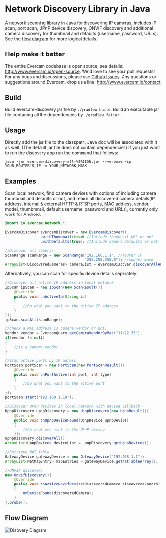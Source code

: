 # Network Discovery Library in Java

A network scanning library in Java for discovering IP cameras, includes IP scan, port scan, UPnP device discovery, ONVIF discovery and additional camera discovery for thumbnail and defaults (username, password, URLs). See the [flow diagram](#flow-diagram) for more logical details.

## Help make it better

The entire Evercam codebase is open source, see details: http://www.evercam.io/open-source. We'd love to see your pull requests!
For any bugs and discussions, please use [Github Issues](https://github.com/evercam/evercam-discovery-java/issues).
Any questions or suggestions around Evercam, drop us a line: http://www.evercam.io/contact

## Build
Build evercam-discovery jar file by `./gradlew build`.
Build an executable jar file contaning all the dependencies by `./gradlew fatjar`.

## Usage
Directly add the jar file to the classpath, Java doc will be associated with it as well. (The default jar file does not contain dependencies)
If you just want to run the discovery app run the command that follows:
```
java -jar evercam-discovery-all-VERSION.jar --verbose -ip YOUR_ROUTER'S_IP -m YOUR_NETWORK_MASK
```

## Examples
Scan local network, find camera devices with options of including camera thumbnail and defaults or not, and return all discovered camera details(IP address, internal & external HTTP & RTSP ports, MAC address, vendor, model, thumbmnail, default username, password and URLs), currently only work for Android.
```Java
import io.evercam.network.*;

EvercamDiscover evercamDiscover = new EvercamDiscover()
				.withThumbnail(true) //Include thumbnail URL or not
				.withDefaults(true); //Include camera defaults or not

//Discover all cameras
ScanRange scanRange = new ScanRange("192.168.1.1", //router IP
                                    "255.255.255.0"); //subnet mask
ArrayList<DiscoveredCameras> cameraList = evercamDiscover.discoverAllAndroid(scanRange);
```
Alternatively, you can scan for specific device details seperately:
```Java
//Discover all active IP address in local network
IpScan ipScan = new IpScan(new ScanResult(){
	@Override
	public void onActiveIp(String ip)
	{
		//Do what you want to the active IP address
	}
});
ipScan.scanAll(scanRange);

//Check a MAC address is camera vendor or not, 
Vendor vendor = EvercamQuery.getCameraVendorByMac("11:22:33");
if(vendor != null)
{
	//is a camera vendor
}

//Scan active ports by IP adress
PortScan portScan = new PortScan(new PortScanResult(){
	@Override
	public void onPortActive(int port, int type)
	{
		//Do what you want to the active port
	}
});
portScan.start("192.168.1.10");

//Discover UPnP devices in local network with device callback
UpnpDiscovery upnpDiscovery = new UpnpDiscovery(new UpnpResult(){
	@Override
	public void onUpnpDeviceFound(UpnpDevice upnpDevice)
	{
		//Do what you want to the UPnP device
	});
upnpDiscovery.discoverAll();
ArrayList<UpnpDevice> deviceList = upnpDiscovery.getUpnpDevices();

//Retrieve NAT table
GatewayDevice gatewayDevice = new GatewayDevice("192.168.1.1");
ArrayList<NatMapEntry> mapEntries = gatewayDevice.getNatTableArray();

//ONVIF discovery
new OnvifDiscovery(){
	@Override
	public void onActiveOnvifDevice(DiscoveredCamera discoveredCamera)
	{
		onDeviceFound(discoveredCamera);
	}
}.probe();
```

## Flow Diagram
![Disovery Diagram](https://docs.google.com/drawings/d/1v-5S1ieLLwVZEJEthOqupSf4qkV19ocBQD1zPlf154w/pub?w=1814&h=1074)
